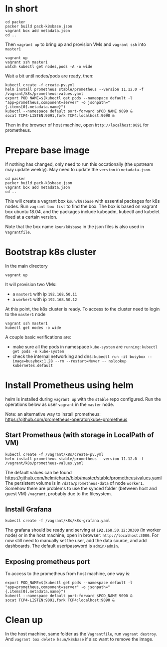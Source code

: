 # In short
```
cd packer
packer build pack-k8sbase.json
vagrant box add metadata.json
cd ..
```
Then `vagrant up` to bring up and provision VMs and `vagrant ssh` into `master1`
```
vagrant up
vagrant ssh master1
watch kubectl get nodes,pods -A -o wide
```
Wait a bit until nodes/pods are ready, then:
```
kubectl create -f create-pv.yml
helm install prometheus stable/prometheus --version 11.12.0 -f /vagrant/k8s/prometheus-values.yaml
export POD_NAME=$(kubectl get pods --namespace default -l "app=prometheus,component=server" -o jsonpath="{.items[0].metadata.name}")
kubectl --namespace default port-forward $POD_NAME 9090 &
socat TCP4-LISTEN:9091,fork TCP4:localhost:9090 &
```
Then in the browser of host machine, open `http://localhost:9091` for prometheus.

# Prepare base image
If nothing has changed, only need to run this occationally (the upstream
may update weekly). May need to update the `version` in `metadata.json`.
```
cd packer
packer build pack-k8sbase.json
vagrant box add metadata.json
cd ..
```
This will create a vagrant box `ksun/k8sbase` with essential packages for k8s nodes.
Run `vagrant box list` to find the box.
The box is based on vagrant box ubuntu 18.04, and the packages include kubeadm, kubectl
and kubelet fixed at a certain version.

Note that the box name `ksun/k8sbase` in the json files is also used in `Vagrantfile`.


# Bootstrap k8s cluster
In the main directory
```
vagrant up
```
It will provision two VMs:
- a `master1` with ip `192.168.50.11`
- a `worker1` with ip `192.168.50.12`

At this point, the k8s cluster is ready. To access to the cluster need to login
to the `master1` node
```
vagrant ssh master1
kubectl get nodes -o wide
```

A couple basic verifications are:
* make sure all the pods in namespace `kube-system` are `running`:
  `kubectl get pods -n kube-system`
* check the internal networking and dns: 
  `kubectl run -it busybox --image=busybox:1.28 --rm --restart=Never -- nslookup kubernetes.default`


# Install Prometheus using helm
helm is installed during `vagrant up` with the `stable` repo configured.
Run the operations below as user `vagrant` in the `master` node.

Note: an alternative way to install prometheus: https://github.com/prometheus-operator/kube-prometheus

## Start Prometheus (with storage in LocalPath of VM)
```
kubectl create -f /vagrant/k8s/create-pv.yml
helm install prometheus stable/prometheus --version 11.12.0 -f /vagrant/k8s/prometheus-values.yaml
```
The default values can be found https://github.com/helm/charts/blob/master/stable/prometheus/values.yaml
The persistent volume is in `/data/prometheus-data` of node `worker1`. Somehow there are
problems to use the synced folder (between host and guest VM) `/vagrant`, probably due
to the filesystem.

## Install Grafana
```
kubectl create -f /vagrant/k8s/k8s-grafana.yaml
```
The grafana should be ready and serving at `192.168.50.12:30300` (in worker node)
or in the host machine, open in browser: `http://localhost:3000`.
For now still need to manually set the user, add the data source, and add dashboards.
The default user/password is `admin/admin`.

## Exposing prometheus port
To access to the prometheus from host machine, one way is:
```
export POD_NAME=$(kubectl get pods --namespace default -l "app=prometheus,component=server" -o jsonpath="{.items[0].metadata.name}")
kubectl --namespace default port-forward $POD_NAME 9090 &
socat TCP4-LISTEN:9091,fork TCP4:localhost:9090 &
```

# Clean up
In the host machine, same folder as the `Vagrantfile`, run `vagrant destroy`.
And `vagrant box delete ksun/k8sbase` if also want to remove the image.
